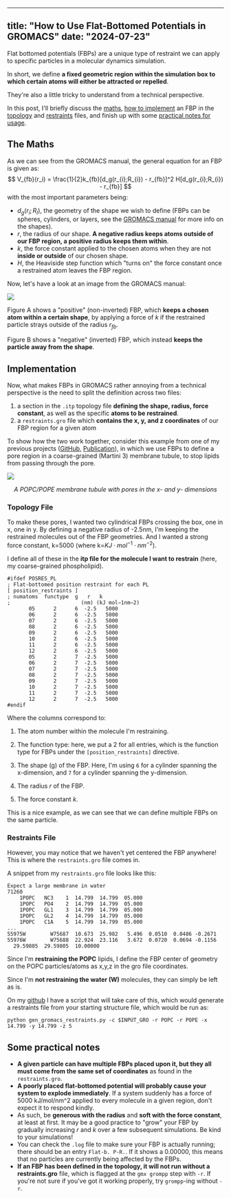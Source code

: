 
---
title: "How to Use Flat-Bottomed Potentials in GROMACS"
date: "2024-07-23"
---

Flat bottomed potentials (FBPs) are a unique type of restraint we can apply to specific particles in a molecular dynamics simulation. 

In short, we define **a fixed geometric region within the simulation box to which certain atoms will either be attracted or repelled**.

They're also a little tricky to understand from a technical perspective.

In this post, I'll briefly discuss the [maths](#the-maths), [how to implement](#implementation) an FBP in the [topology](#topology-file) and [restraints](#restraints-file) files, and finish up with some [practical notes for usage](#some-practical-notes). 

## The Maths
As we can see from the GROMACS manual, the general equation for an FBP is given as:
$$
V_{fb}(r_i) = \frac{1}{2}k_{fb}[d_g(r_{i};R_{i}) - r_{fb}]^2 H[d_g(r_{i};R_{i}) - r_{fb}]
$$
with the most important parameters being:

- $d_g(r_{i};R_{I})$, the geometry of the shape we wish to define (FBPs can be spheres, cylinders, or layers, see the [GROMACS manual](https://manual.gromacs.org/2024.2/reference-manual/functions/restraints.html#flat-bottomed-position-restraints) for more info on the shapes).
- $r$, the radius of our shape. **A negative radius keeps atoms outside of our FBP region, a positive radius keeps them within**.
- $k$, the force constant applied to the chosen atoms when they are not **inside or outside** of our chosen shape.
- $H$, the Heaviside step function which "turns on" the force constant once a restrained atom leaves the FBP region.

Now, let's have a look at an image from the GROMACS manual:

![](https://manual.gromacs.org/2024.2/_images/fbposres.png)

Figure A shows a "positive" (non-inverted) FBP, which **keeps a chosen atom within a certain shape**, by applying a force of $k$ if the restrained particle strays outside of the radius $r_{fb}$.

Figure B shows a "negative" (inverted) FBP, which instead **keeps the particle away from the shape**.

## Implementation
Now, what makes FBPs in GROMACS rather annoying from a technical perspective is the need to split the definition across two files:
1. a section in the `.itp` topology file **defining the shape, radius, force constant**, as well as the specific **atoms to be restrained**.
2. a `restraints.gro` file which **contains the x, y, and z coordinates** of our FBP region for a given atom

To show how the two work together, consider this example from one of my previous projects ([GitHub](https://github.com/MoMS-MMSB/lipid_sorting), [Publication](https://doi.org/10.1016/bs.mie.2024.03.022)), in which we use FBPs to define a pore region in a coarse-grained (Martini 3) membrane tubule, to stop lipids from passing through the pore.

![](https://github.com/MoMS-MMSB/lipid_sorting/blob/main/figures/Renders/POPC_POPE_r10_l10_pore/x_110_5deg_dof_notrj.gif?raw=true)
<center><i> A POPC/POPE membrane tubule with pores in the x- and y- dimensions </i></center>

### Topology File
To make these pores, I wanted two cylindrical FBPs crossing the box, one in x, one in y. By defining a negative radius of -2.5nm, I'm keeping the restrained molecules out of the FBP geometries. And I wanted a strong force constant, k=5000 (where k=$KJ \cdot mol^{-1}\cdot nm^{-2}$). 

I define all of these in the **itp file for the molecule I want to restrain** (here, my coarse-grained phospholipid).

```
#ifdef POSRES_PL
; Flat-bottomed position restraint for each PL
[ position_restraints ]
; numatoms  functype  g   r   k
;                       (nm) (kJ mol−1nm−2)
       05      2      6  -2.5   5000
       06      2      6  -2.5   5000
       07      2      6  -2.5   5000
       08      2      6  -2.5   5000
       09      2      6  -2.5   5000
       10      2      6  -2.5   5000
       11      2      6  -2.5   5000
       12      2      6  -2.5   5000
       05      2      7  -2.5   5000
       06      2      7  -2.5   5000
       07      2      7  -2.5   5000
       08      2      7  -2.5   5000
       09      2      7  -2.5   5000
       10      2      7  -2.5   5000
       11      2      7  -2.5   5000
       12      2      7  -2.5   5000
#endif
```
Where the columns correspond to:

1.  The atom number within the molecule I'm restraining. 

2. The function type: here, we put a 2 for all entries, which is the function type for FBPs under the `[position_restraints]` directive.

3. The shape (g) of the FBP. Here, I'm using `6` for a cylinder spanning the x-dimension, and `7` for a cylinder spanning the y-dimension.

4. The radius $r$ of the FBP.

5. The force constant $k$.

This is a nice example, as we can see that we can define multiple FBPs on the same particle.

### Restraints File
However, you may notice that we haven't yet centered the FBP anywhere! This is where the `restraints.gro` file comes in.

A snippet from my `restraints.gro` file looks like this:
```
Expect a large membrane in water
71260
    1POPC   NC3    1  14.799  14.799  05.000
    1POPC   PO4    2  14.799  14.799  05.000
    1POPC   GL1    3  14.799  14.799  05.000
    1POPC   GL2    4  14.799  14.799  05.000
    1POPC   C1A    5  14.799  14.799  05.000
...
55975W        W75687  10.673  25.982   5.496  0.0510  0.0486 -0.2671
55976W        W75688  22.924  23.116   3.672  0.0720  0.0694 -0.1156
  29.59805  29.59805  10.00000
```

Since I'm **restraining the POPC** lipids, I define the FBP center of geometry on the POPC particles/atoms as x,y,z in the gro file coordinates. 

Since I'm **not restraining the water (W)** molecules, they can simply be left as is.

On my [github](https://gist.github.com/jacksoncrowley/cdb4dffaefd14edd2a44f12b54e45b83) I have a script that will take care of this, which would generate a restraints file from your starting structure file, which would be run as:

`python gen_gromacs_restraints.py -c $INPUT_GRO -r POPC -r POPE -x 14.799 -y 14.799 -z 5`

## Some practical notes
- **A given particle can have multiple FBPs placed upon it, but they all must come from the same set of coordinates** as found in the `restraints.gro`. 
- **A poorly placed flat-bottomed potential will probably cause your system to explode immediately**. If a system suddenly has a force of 5000 kJ/mol/nm^2 applied to every molecule in a given region, don't expect it to respond kindly. 
- As such, be **generous with the radius** and **soft with the force constant**, at least at first. It may be a good practice to "grow" your FBP by gradually increasing $r$ and $k$ over a few subsequent simulations. Be kind to your simulations!
- You can check the `.log` file to make sure your FBP is actually running; there should be an entry `Flat-b. P-R.`. If it shows a 0.00000, this means that no particles are currently being affected by the FBPs.
- **If an FBP has been defined in the topology, it will not run without a restraints.gro** file, which is flagged at the `gmx grompp` step with `-r`. If you're not sure if you've got it working properly, try `grompp`-ing without `-r`.
